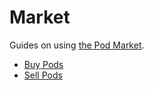 # Market

Guides on using [the Pod Market](../../farm/market.md#the-pod-market).

* [Buy Pods](buy-pods.md)
* [Sell Pods](sell-pods.md)
